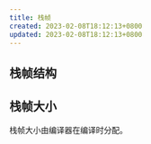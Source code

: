 ```yaml
---
title: 栈帧
created: 2023-02-08T18:12:13+0800
updated: 2023-02-08T18:12:13+0800
---
```



## 栈帧结构

## 栈帧大小

栈帧大小由编译器在编译时分配。
